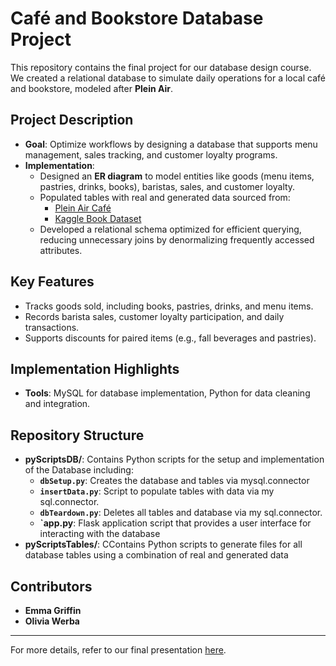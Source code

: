 # Café and Bookstore Database Project

This repository contains the final project for our database design course. We created a relational database to simulate daily operations for a local café and bookstore, modeled after **Plein Air**.

## Project Description
- **Goal**: Optimize workflows by designing a database that supports menu management, sales tracking, and customer loyalty programs.
- **Implementation**:
  - Designed an **ER diagram** to model entities like goods (menu items, pastries, drinks, books), baristas, sales, and customer loyalty.
  - Populated tables with real and generated data sourced from:
    - [Plein Air Café](http://www.pleinaircafe.co)
    - [Kaggle Book Dataset](https://www.kaggle.com/datasets/middlelight)
  - Developed a relational schema optimized for efficient querying, reducing unnecessary joins by denormalizing frequently accessed attributes.

## Key Features
- Tracks goods sold, including books, pastries, drinks, and menu items.
- Records barista sales, customer loyalty participation, and daily transactions.
- Supports discounts for paired items (e.g., fall beverages and pastries).

## Implementation Highlights
- **Tools**: MySQL for database implementation, Python for data cleaning and integration.

## Repository Structure

- **pyScriptsDB/**: Contains Python scripts for the setup and implementation of the Database including:
    - **`dbSetup.py`**: Creates the database and tables via mysql.connector
    - **`insertData.py`**: Script to populate tables with data via my sql.connector.
    - **`dbTeardown.py`**: Deletes all tables and database via my sql.connector.
    - **`app.py**: Flask application script that provides a user interface for interacting with the database
- **pyScriptsTables/**: CContains Python scripts to generate files for all database tables using a combination of real and generated data

## Contributors
- **Emma Griffin**  
- **Olivia Werba**

---

For more details, refer to our final presentation [here](https://github.com/ecg1331/db_autumn2024/blob/main/Final12_10_24.pdf).



